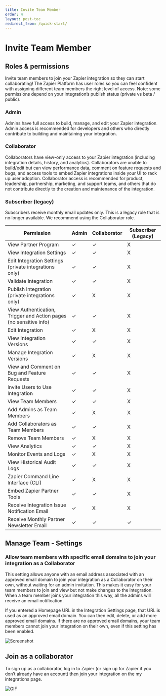 ```yaml
---
title: Invite Team Member
order: 4
layout: post-toc
redirect_from: /quick-start/
---
```


# Invite Team Member

## Roles & permissions

Invite team members to join your Zapier integration so they can start collaborating! The Zapier Platform has user roles so you can feel confident with assigning different team members the right level of access. Note: some permissions depend on your integration’s publish status (private vs beta / public).

### Admin

Admins have full access to build, manage, and edit your Zapier integration. Admin access is recommended for developers and others who directly contribute to building and maintaining your integration.

### Collaborator

Collaborators have view-only access to your Zapier integration (including integration details, history, and analytics). Collaborators are unable to build/edit but can view performance data, comment on feature requests and bugs, and access tools to embed Zapier integrations inside your UI to rack up user adoption. Collaborator access is recommended for product, leadership, partnership, marketing, and support teams, and others that do not contribute directly to the creation and maintenance of the integration.

### Subscriber (legacy)

Subscribers receive monthly email updates only. This is a legacy role that is no longer available. We recommend using the Collaborator role.

| **Permission**                                                    	| **Admin** 	| **Collaborator** 	| **Subscriber** (Legacy) 	|
|-------------------------------------------------------------------	|-----------	|------------------	|-------------------------	|
| View Partner Program                                              	| ✓         	| ✓                	| X                       	|
| View Integration Settings                                         	| ✓         	| ✓                	| X                       	|
| Edit Integration Settings (private integrations only)             	| ✓         	| ✓                	| X                       	|
| Validate Integration                                              	| ✓         	| ✓                	| X                       	|
| Publish Integration (private integrations only)                   	| ✓         	| X                	| X                       	|
| View Authentication, Trigger and Action pages (no sensitive info) 	| ✓         	| ✓                	| X                       	|
| Edit Integration                                                  	| ✓         	| X                	| X                       	|
| View Integration Versions                                         	| ✓         	| ✓                	| X                       	|
| Manage Integration Versions                                       	| ✓         	| X                	| X                       	|
| View and Comment on Bug and Feature Requests                      	| ✓         	| ✓                	| X                       	|
| Invite Users to Use Integration                                   	| ✓         	| ✓                	| X                       	|
| View Team Members                                                 	| ✓         	| ✓                	| X                       	|
| Add Admins as Team Members                                        	| ✓         	| X                	| X                       	|
| Add Collaborators as Team Members                                 	| ✓         	| ✓                	| X                       	|
| Remove Team Members                                               	| ✓         	| X                	| X                       	|
| View Analytics                                                    	| ✓         	| ✓                	| X                       	|
| Monitor Events and Logs                                           	| ✓         	| X                	| X                       	|
| View Historical Audit Logs                                        	| ✓         	| ✓                	| X                       	|
| Zapier Command Line Interface (CLI)                               	| ✓         	| X                	| X                       	|
| Embed Zapier Partner Tools                                        	| ✓         	| ✓                	| X                       	|
| Receive Integration Issue Notification Email                      	| ✓         	| X                	| X                       	|
| Receive Monthly Partner Newsletter Email                          	| ✓         	| ✓                	| ✓                       	|

## Manage Team - Settings

### Allow team members with specific email domains to join your integration as a Collaborator

This setting allows anyone with an email address associated with an approved email domain to join your integration as a Collaborator on their own, without waiting for an admin invitation. This makes it easy for your team members to join and view but not make changes to the integration. When a team member joins your integration this way, all the admins will receive an email notification.

If you entered a Homepage URL in the Integration Settings page, that URL is used as an approved email domain. You can then edit, delete, or add more approved email domains. If there are no approved email domains, your team members cannot join your integration on their own, even if this setting has been enabled.

![Screenshot](https://cdn.zappy.app/d6e565c21b58a7731a5b0b4311ceb201.png)

## Join as a collaborator

To sign up as a collaborator, log in to Zapier (or sign up for Zapier if you don’t already have an account) then join your integration on the my integrations page.

![GIF](https://cdn.zappy.app/6dd5eec0e9c7af115bdb3ea175ccee42.gif)